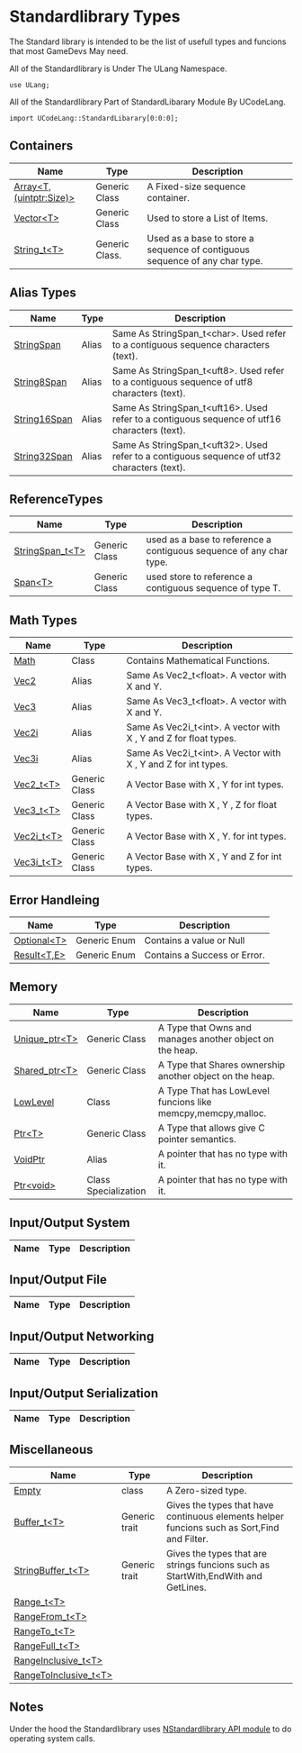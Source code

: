 # Standardlibrary Types


The Standard library is intended to be the list of usefull types and funcions that most GameDevs May need.


All of the Standardlibrary is Under The ULang Namespace.

```
use ULang;
```

All of the Standardlibrary Part of StandardLibarary Module By UCodeLang.

```
import UCodeLang::StandardLibarary[0:0:0];
```


## Containers
| Name | Type | Description |
|--- | --- |  --- | 
[Array\<T,(uintptr:Size)>](./Containers/Array.md) | Generic Class | A Fixed-size sequence container.
[Vector\<T>](./Containers/Vector.md) | Generic Class |  Used to store a List of Items.
[String_t\<T>](./Containers/String_t.md)| Generic Class. | Used as a base to  store a   sequence of contiguous sequence of any char type.


## Alias Types
| Name | Type | Description |
|--- | --- |  --- | 
[StringSpan](./Alias/StringSpan.md) | Alias | Same As StringSpan_t\<char>. Used refer to a contiguous sequence characters (text). 
[String8Span](./Alias/String8Span.md) | Alias | Same As StringSpan_t\<uft8>. Used refer to a contiguous sequence of utf8 characters (text). 
[String16Span](./Alias/String16Span.md) | Alias | Same As StringSpan_t\<uft16>. Used refer to a contiguous sequence of utf16 characters (text). 
[String32Span](./Alias/String32Span.md) | Alias | Same As StringSpan_t\<uft32>. Used refer to a contiguous sequence of utf32 characters (text). 
 
## ReferenceTypes
| Name | Type | Description |
|--- | --- |  --- | 
[StringSpan_t\<T>](./ReferenceTypes/StringSpan.md) | Generic Class | used as a base to  reference a contiguous sequence of any char type.
[Span\<T>](./ReferenceTypes/Span.md) | Generic Class | used store to reference a contiguous sequence of type T.

## Math Types
| Name | Type | Description |
|--- | --- |  --- | 
[Math](./Math/Math.md)  | Class | Contains Mathematical Functions.
[Vec2](./Math/Vec2.md)  | Alias | Same As Vec2_t\<float>. A vector with X and Y.
[Vec3](./Math/Vec3.md)  | Alias | Same As Vec3_t\<float>. A vector with X and Y.
[Vec2i](./Math/Vec2i.md)  | Alias | Same As Vec2i_t\<int>. A vector with X , Y and Z for float types.
[Vec3i](./Math/Vec3i.md) | Alias | Same As Vec2i_t\<int>. A Vector with X , Y and Z for int types.
[Vec2_t\<T>](./Math/Vec2_t.md)  | Generic Class | A Vector Base with X , Y  for int types.
[Vec3_t\<T>](./Math/Vec3_t.md) | Generic Class | A Vector Base with X , Y , Z for float types.
[Vec2i_t\<T>](./Math/Vec2i_t.md)| Generic Class | A Vector Base with X , Y. for int types.
[Vec3i_t\<T>](./Math/Vec3_t.md)| Generic Class | A Vector Base with X , Y and Z for int types.

## Error Handleing
| Name | Type | Description |
|--- | --- |  --- | 
[Optional\<T>](./ErrorHandleing/Optional.md) | Generic Enum |  Contains a value or Null 
[Result\<T,E>](./ErrorHandleing/Result.md) | Generic Enum | Contains a Success or Error.

## Memory 
| Name | Type | Description |
|--- | --- |  --- | 
[Unique_ptr\<T>](./Memory/Unique_ptr.md)| Generic Class | A Type that Owns and manages another object on the heap.
[Shared_ptr\<T>](./Memory/Shared_ptr.md)| Generic Class | A Type that Shares ownership  another object on the heap.
[LowLevel](./Memory/LowLevel.md)| Class | A Type That has LowLevel funcions like memcpy,memcpy,malloc.
[Ptr\<T>](./Memory/Ptr.md) | Generic Class | A Type that allows give C pointer semantics.  
[VoidPtr](./Memory/VoidPtr.md) | Alias | A pointer that has no type with it.
[Ptr\<void>](./Memory/VoidPtr.md) | Class Specialization | A pointer that has no type with it.
## Input/Output System
| Name | Type | Description |
|--- | --- |  --- | 
## Input/Output File
| Name | Type | Description |
|--- | --- |  --- | 
## Input/Output Networking
| Name | Type | Description |
|--- | --- |  --- | 
## Input/Output Serialization
| Name | Type | Description |
|--- | --- |  --- | 


## Miscellaneous

| Name | Type | Description |
|--- | --- |  --- | 
[Empty](./Miscellaneous/Empty.md) | class | A Zero-sized type. 
[Buffer_t\<T>](./Miscellaneous/StringBuffer_t.md) | Generic trait | Gives the types that have continuous elements helper funcions such as Sort,Find and Filter.
[StringBuffer_t\<T>](./Miscellaneous/StringBuffer_t.md) | Generic trait | Gives the types that are strings funcions such as StartWith,EndWith and GetLines.
[Range_t\<T>](./Miscellaneous/Ranges.md) |
[RangeFrom_t\<T>](./Miscellaneous/Ranges.md) | 
[RangeTo_t\<T>](./Miscellaneous/Ranges.md) | 
[RangeFull_t\<T>](./Miscellaneous/Ranges.md) | 
[RangeInclusive_t\<T>](./Miscellaneous/Ranges.md) | 
[RangeToInclusive_t\<T>](./Miscellaneous/Ranges.md) | 


## Notes

Under the hood the Standardlibrary uses [NStandardlibrary API module](./APIs/NStandardlibrary.md) to do  operating system calls.